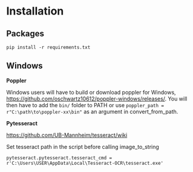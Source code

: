 # Installation

## Packages

```
pip install -r requirements.txt

```

## Windows

**Poppler**

Windows users will have to build or download poppler for Windows, https://github.com/oschwartz10612/poppler-windows/releases/.  You will then have to add the ```bin/``` folder to PATH or use ```poppler_path = r"C:\path\to\poppler-xx\bin"``` as an argument in convert_from_path.

**Pytesseract**

https://github.com/UB-Mannheim/tesseract/wiki

Set tesseract path in the script before calling image_to_string

```
pytesseract.pytesseract.tesseract_cmd = r'C:\Users\USER\AppData\Local\Tesseract-OCR\tesseract.exe'
```